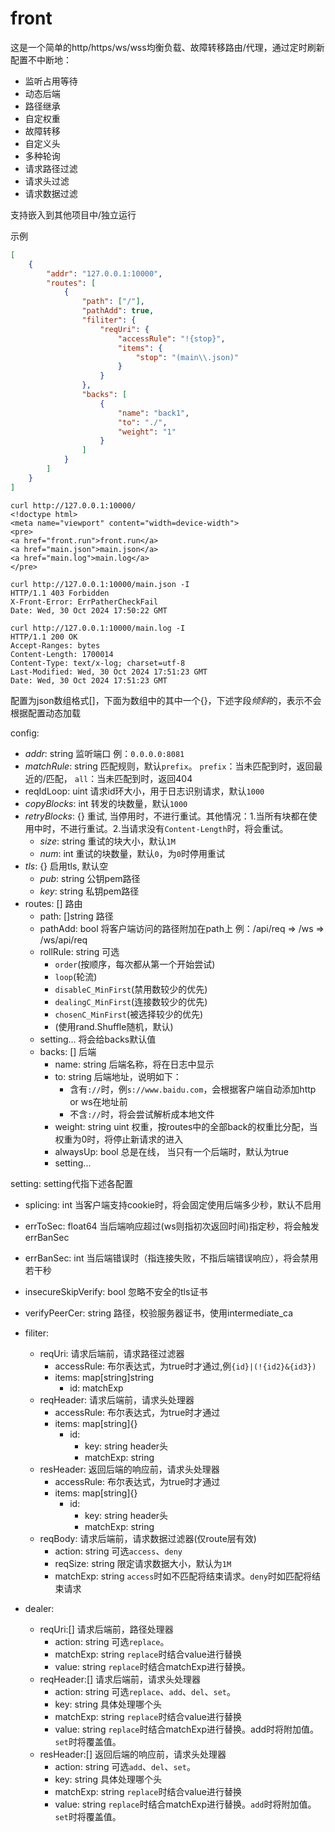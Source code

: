 # front

这是一个简单的http/https/ws/wss均衡负载、故障转移路由/代理，通过定时刷新配置不中断地：

- 监听占用等待
- 动态后端
- 路径继承
- 自定权重
- 故障转移
- 自定义头
- 多种轮询
- 请求路径过滤
- 请求头过滤
- 请求数据过滤

支持嵌入到其他项目中/独立运行

示例
```json
[
    {
        "addr": "127.0.0.1:10000",
        "routes": [
            {
                "path": ["/"],
                "pathAdd": true,
                "filiter": {
                    "reqUri": {
                        "accessRule": "!{stop}",
                        "items": {
                            "stop": "(main\\.json)"
                        }
                    }
                },
                "backs": [
                    {
                        "name": "back1",
                        "to": "./",
                        "weight": "1"
                    }
                ]
            }
        ]
    }
]
```
```
curl http://127.0.0.1:10000/
<!doctype html>
<meta name="viewport" content="width=device-width">
<pre>
<a href="front.run">front.run</a>
<a href="main.json">main.json</a>
<a href="main.log">main.log</a>
</pre>

curl http://127.0.0.1:10000/main.json -I
HTTP/1.1 403 Forbidden
X-Front-Error: ErrPatherCheckFail
Date: Wed, 30 Oct 2024 17:50:22 GMT

curl http://127.0.0.1:10000/main.log -I
HTTP/1.1 200 OK
Accept-Ranges: bytes
Content-Length: 1700014
Content-Type: text/x-log; charset=utf-8
Last-Modified: Wed, 30 Oct 2024 17:51:23 GMT
Date: Wed, 30 Oct 2024 17:51:23 GMT
```

配置为json数组格式[]，下面为数组中的其中一个{}，下述字段*倾斜*的，表示不会根据配置动态加载

config:

- *addr*: string 监听端口 例：`0.0.0.0:8081`
- *matchRule*: string 匹配规则，默认`prefix`。 `prefix`：当未匹配到时，返回最近的/匹配， `all`：当未匹配到时，返回404
- reqIdLoop: uint 请求id环大小，用于日志识别请求，默认`1000`
- *copyBlocks*: int 转发的块数量，默认`1000`
- *retryBlocks*: {} 重试, 当停用时，不进行重试。其他情况：1.当所有块都在使用中时，不进行重试。2.当请求没有`Content-Length`时，将会重试。
    - *size*: string 重试的块大小，默认`1M`
    - *num*: int 重试的块数量，默认`0`，为`0`时停用重试
- *tls*: {} 启用tls, 默认空
    - *pub*: string 公钥pem路径
    - *key*: string 私钥pem路径
- routes: [] 路由
    - path: []string 路径
    - pathAdd: bool 将客户端访问的路径附加在path上 例：/api/req => /ws => /ws/api/req
    - rollRule: string 可选
        - `order`(按顺序，每次都从第一个开始尝试)
        - `loop`(轮流)
        - `disableC_MinFirst`(禁用数较少的优先)
        - `dealingC_MinFirst`(连接数较少的优先)
        - `chosenC_MinFirst`(被选择较少的优先)
        - (使用rand.Shuffle随机，默认)
    - setting... 将会给backs默认值
    - backs: [] 后端
        - name: string 后端名称，将在日志中显示
        - to: string 后端地址，说明如下：
            - 含有`://`时，例`s://www.baidu.com`，会根据客户端自动添加http or ws在地址前
            - 不含`://`时，将会尝试解析成本地文件
        - weight: string uint 权重，按routes中的全部back的权重比分配，当权重为0时，将停止新请求的进入
        - alwaysUp: bool 总是在线， 当只有一个后端时，默认为true
        - setting...

setting: setting代指下述各配置

- splicing: int 当客户端支持cookie时，将会固定使用后端多少秒，默认不启用
- errToSec: float64 当后端响应超过(ws则指初次返回时间)指定秒，将会触发errBanSec
- errBanSec: int 当后端错误时（指连接失败，不指后端错误响应），将会禁用若干秒
- insecureSkipVerify: bool 忽略不安全的tls证书
- verifyPeerCer: string 路径，校验服务器证书，使用intermediate_ca

- filiter:
    - reqUri: 请求后端前，请求路径过滤器
        - accessRule: 布尔表达式，为true时才通过,例`{id}|(!{id2}&{id3})`
        - items: map[string]string
            - id: matchExp
    - reqHeader: 请求后端前，请求头处理器
        - accessRule: 布尔表达式，为true时才通过
        - items: map[string]{}
            - id:
                - key: string header头
                - matchExp: string
    - resHeader: 返回后端的响应前，请求头处理器
        - accessRule: 布尔表达式，为true时才通过
        - items: map[string]{}
            - id:
                - key: string header头
                - matchExp: string
    - reqBody: 请求后端前，请求数据过滤器(仅route层有效)
        - action: string 可选`access`、`deny`
        - reqSize: string 限定请求数据大小，默认为`1M`
        - matchExp: string `access`时如不匹配将结束请求。`deny`时如匹配将结束请求

- dealer:
    - reqUri:[] 请求后端前，路径处理器
        - action: string 可选`replace`。
        - matchExp: string `replace`时结合value进行替换
        - value: string `replace`时结合matchExp进行替换。
    - reqHeader:[] 请求后端前，请求头处理器
        - action: string 可选`replace`、`add`、`del`、`set`。
        - key: string 具体处理哪个头
        - matchExp: string `replace`时结合value进行替换
        - value: string `replace`时结合matchExp进行替换。add时将附加值。`set`时将覆盖值。
    - resHeader:[] 返回后端的响应前，请求头处理器
        - action: string 可选`add`、`del`、`set`。
        - key: string 具体处理哪个头
        - matchExp: string `replace`时结合value进行替换
        - value: string `replace`时结合matchExp进行替换。`add`时将附加值。`set`时将覆盖值。

